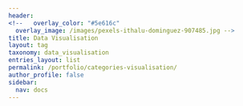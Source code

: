 ```yaml
---
header:
<!--   overlay_color: "#5e616c"
  overlay_image: /images/pexels-ithalu-dominguez-907485.jpg -->
title: Data Visualisation
layout: tag
taxonomy: data_visualisation
entries_layout: list
permalink: /portfolio/categories-visualisation/
author_profile: false
sidebar: 
  nav: docs
---
```

